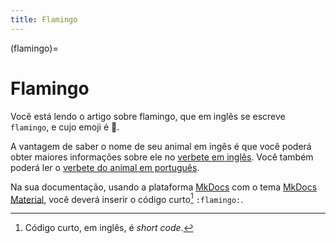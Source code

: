 ```yaml
---
title: Flamingo
---
```


(flamingo)=

# Flamingo

Você está lendo o artigo sobre flamingo, que em inglês se escreve 
`flamingo`, e cujo emoji é 🦩.

A vantagem de saber o nome de seu animal em ingês é que você poderá obter maiores informações sobre ele no [verbete em inglês](wikien:flamingo). 
Você também poderá ler o [verbete do animal em português](wikipt:flamingo).

Na sua documentação, usando a plataforma [MkDocs](https://www.mkdocs.org/) com o tema [MkDocs Material](https://squidfunk.github.io/mkdocs-material/),
você deverá inserir o código curto[^1] `:flamingo:`.

[^1]: Código curto, em inglês, é *short code*.
